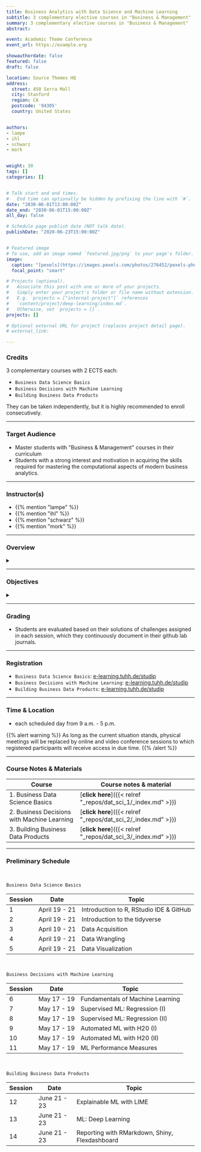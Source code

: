 ```yaml
---
title: Business Analytics with Data Science and Machine Learning
subtitle: 3 complementary elective courses in "Business & Management"
summary: 3 complementary elective courses in "Business & Management"
abstract: 

event: Academic Theme Conference
event_url: https://example.org

showauthordate: false
featured: false
draft: false

location: Source Themes HQ
address:
  street: 450 Serra Mall
  city: Stanford
  region: CA
  postcode: '94305'
  country: United States


authors:
- lampe
- ihl
- schwarz
- mork


weight: 30
tags: []
categories: []


# Talk start and end times.
#   End time can optionally be hidden by prefixing the line with `#`.
date: "2030-06-01T13:00:00Z"
date_end: "2030-06-01T15:00:00Z"
all_day: false

# Schedule page publish date (NOT talk date).
publishDate: "2020-06-23T15:00:00Z"


# Featured image
# To use, add an image named `featured.jpg/png` to your page's folder. 
image:
  caption: "[pexels](https://images.pexels.com/photos/276452/pexels-photo-276452.jpeg), [cc0](https://www.pexels.com/de-de/creative-commons-images/)"
  focal_point: "smart"

# Projects (optional).
#   Associate this post with one or more of your projects.
#   Simply enter your project's folder or file name without extension.
#   E.g. `projects = ["internal-project"]` references 
#   `content/project/deep-learning/index.md`.
#   Otherwise, set `projects = []`.
projects: []

# Optional external URL for project (replaces project detail page).
# external_link: 

---
```


### Credits

3 complementary courses with 2 ECTS each:
* `Business Data Science Basics`
* `Business Decisions with Machine Learning`
* `Building Business Data Products`

They can be taken independently, but it is highly recommended to enroll consecutively. 

***

### Target Audience

* Master students with "Business & Management" courses in their curriculum
* Students with a strong interest and motivation in acquiring the skills required for mastering the computational aspects of modern business analytics.

***

### Instructor(s)

* {{% mention "lampe" %}}
* {{% mention "ihl" %}}
* {{% mention "schwarz" %}}
* {{% mention "mork" %}}

***

### Overview
<details class="description" close><summary data-close="Show" data-open="Hide"></summary>
Business Analytics is an applied and interactive course program comprised of three different courses and designed to provide you with a sound understanding of the constantly growing opportunities that business analytics experiences through modern approaches in data science and machine learning. In this course you will learn methods of descriptive, predictive and prescriptive analytics in order to approach critical business decisions based on data and to derive recommendations for action. Participants learn how to collect, cleanse and transform large amounts of data using various techniques. The aim is to specifically examine, visualize and model the associated data using modern machine learning methods.
<br><br>
During the course program, the participants apply the tools they have learned to practical data science problems from various management areas, creating a comprehensive and multifaceted application portfolio that demonstrates their data analysis and modeling skills. The programming language used is R, whereby the integration of Python into the workflow is also practiced. Programming knowledge is not required, but is of course an advantage. Each session will involve a small amount of lecturing on R concepts, and a large amount of time for students to complete assigned coding and analysis problems.
</details>

***

### Objectives

<details class="description" close><summary data-close="Show" data-open="Hide"></summary>

After completing this module, students will be able to:

* Obtain large amounts of data via APIs or web scraping from the Internet
* Clean and transform data
* Explore and visualize data in a goal-oriented way
* Model data using modern machine learning techniques
* Communicate data and results in an actionable form of products, dashboards and applications  

</details>


***

### Grading

* Students are evaluated based on their solutions of challenges assigned in each session, which they continuously document in their github lab journals.

***

### Registration

* `Business Data Science Basics`: [e-learning.tuhh.de/studip](https://e-learning.tuhh.de/studip/dispatch.php/course/details?sem_id=dfff4f3fbcd3d08a6d209bc210f44acf)
* `Business Decisions with Machine Learning`: [e-learning.tuhh.de/studip](https://e-learning.tuhh.de/studip/dispatch.php/course/details?sem_id=dd745195c044307b1d81cad005d06509)
* `Building Business Data Products`: [e-learning.tuhh.de/studip](https://e-learning.tuhh.de/studip/dispatch.php/course/details?sem_id=a57646f84d23356f38803964d05237b9)

***

### Time & Location

* each scheduled day from 9 a.m. - 5 p.m.

{{% alert warning %}}
As long as the current situation stands, physical meetings will be replaced by online and video conference sessions to which registered participants will receive access in due time.
{{% /alert %}}

***

### Course Notes & Materials

| Course | Course notes & material |
| --- | --- |
| 1. Business Data Science Basics | [**click here**]({{< relref "_repos/dat_sci_1/_index.md" >}}) | 
| 2. Business Decisions with Machine Learning | [**click here**]({{< relref "_repos/dat_sci_2/_index.md" >}}) | 
| 3. Building Business Data Products | [**click here**]({{< relref "_repos/dat_sci_3/_index.md" >}}) | 

***

### Preliminary Schedule

<br>

`Business Data Science Basics`

| Session | Date | Topic |
| --- | --- | --- |
| 1 | April 19 - 21 | Introduction to R, RStudio IDE & GitHub |
| 2 | April 19 - 21 | Introduction to the tidyverse |
| 3 | April 19 - 21 | Data Acquisition |
| 4 | April 19 - 21 | Data Wrangling |
| 5 | April 19 - 21 | Data Visualization |

<br>

`Business Decisions with Machine Learning`

| Session | Date | Topic |
| --- | --- | --- |
| 6 | May 17 - 19 | Fundamentals of Machine Learning |
| 7 | May 17 - 19 | Supervised ML: Regression (I) |
| 8 | May 17 - 19 | Supervised ML: Regression (II) |
| 9 | May 17 - 19 | Automated ML with H20 (I) | 
| 10 | May 17 - 19 | Automated ML with H20 (II) |
| 11 | May 17 - 19 | ML Performance Measures |


<br>

`Building Business Data Products`

| Session | Date | Topic |
| --- | --- | --- |
| 12 | June 21 - 23 | Explainable ML with LIME |
| 13 | June 21 - 23 | ML: Deep Learning |
| 14 | June 21 - 23 | Reporting with RMarkdown, Shiny, Flexdashboard |
